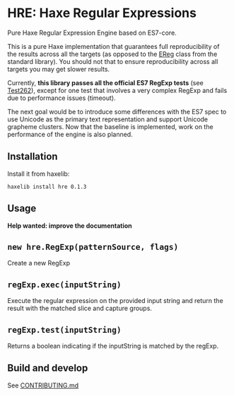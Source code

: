 # HRE: Haxe Regular Expressions

Pure Haxe Regular Expression Engine based on ES7-core.

This is a pure Haxe implementation that guarantees full reproducibility of the
results across all the targets (as opposed to the [EReg](http://api.haxe.org/EReg.html)
class from the standard library). You should not that to ensure reproducibility
across all targets you may get slower results.

Currently, **this library passes all the official ES7 RegExp tests** (see [Test262](https://github.com/tc39/test262/)),
except for one test that involves a very complex RegExp and fails due to performance
issues (timeout).

The next goal would be to introduce some differences with the ES7 spec to use Unicode
as the primary text representation and support Unicode grapheme clusters. Now that
the baseline is implemented, work on the performance of the engine is also planned.

## Installation

Install it from haxelib:

```shell
haxelib install hre 0.1.3
```

## Usage

**Help wanted: improve the documentation**

## `new hre.RegExp(patternSource, flags)`

Create a new RegExp

## `regExp.exec(inputString)`

Execute the regular expression on the provided input string and return the result
with the matched slice and capture groups.

## `regExp.test(inputString)`

Returns a boolean indicating if the inputString is matched by the regExp.

## Build and develop

See [CONTRIBUTING.md](./CONTRIBUTING.md)
